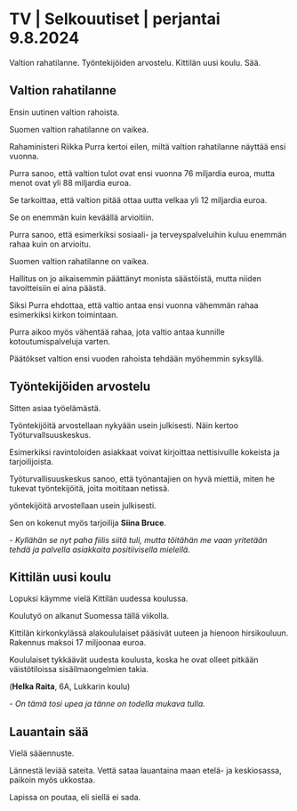 # TV \| Selkouutiset \| perjantai 9.8.2024

Valtion rahatilanne. Työntekijöiden arvostelu. Kittilän uusi koulu. Sää.

## Valtion rahatilanne

Ensin uutinen valtion rahoista.

Suomen valtion rahatilanne on vaikea.

Rahaministeri Riikka Purra kertoi eilen, miltä valtion rahatilanne näyttää ensi vuonna.

Purra sanoo, että valtion tulot ovat ensi vuonna 76 miljardia euroa, mutta menot ovat yli 88 miljardia euroa.

Se tarkoittaa, että valtion pitää ottaa uutta velkaa yli 12 miljardia euroa.

Se on enemmän kuin keväällä arvioitiin.

Purra sanoo, että esimerkiksi sosiaali- ja terveyspalveluihin kuluu enemmän rahaa kuin on arvioitu.

Suomen valtion rahatilanne on vaikea.

Hallitus on jo aikaisemmin päättänyt monista säästöistä, mutta niiden tavoitteisiin ei aina päästä.

Siksi Purra ehdottaa, että valtio antaa ensi vuonna vähemmän rahaa esimerkiksi kirkon toimintaan.

Purra aikoo myös vähentää rahaa, jota valtio antaa kunnille kotoutumispalveluja varten.

Päätökset valtion ensi vuoden rahoista tehdään myöhemmin syksyllä.

## Työntekijöiden arvostelu

Sitten asiaa työelämästä.

Työntekijöitä arvostellaan nykyään usein julkisesti. Näin kertoo Työturvallsuuskeskus.

Esimerkiksi ravintoloiden asiakkaat voivat kirjoittaa nettisivuille kokeista ja tarjoilijoista.

Työturvallisuuskeskus sanoo, että työnantajien on hyvä miettiä, miten he tukevat työntekijöitä, joita moititaan netissä.

yöntekijöitä arvostellaan usein julkisesti.

Sen on kokenut myös tarjoilija **Siina Bruce**.

*- Kyllähän se nyt paha fiilis siitä tuli, mutta töitähän me vaan yritetään tehdä ja palvella asiakkaita positiivisella mielellä.*

## Kittilän uusi koulu

Lopuksi käymme vielä Kittilän uudessa koulussa.

Koulutyö on alkanut Suomessa tällä viikolla.

Kittilän kirkonkylässä alakoululaiset pääsivät uuteen ja hienoon hirsikouluun. Rakennus maksoi 17 miljoonaa euroa.

Koululaiset tykkäävät uudesta koulusta, koska he ovat olleet pitkään väistötiloissa sisäilmaongelmien takia.

(**Helka Raita**, 6A, Lukkarin koulu)

*- On tämä tosi upea ja tänne on todella mukava tulla.*

## Lauantain sää

Vielä sääennuste.

Lännestä leviää sateita. Vettä sataa lauantaina maan etelä- ja keskiosassa, paikoin myös ukkostaa.

Lapissa on poutaa, eli siellä ei sada.

